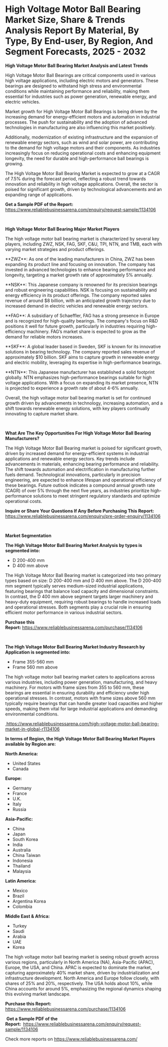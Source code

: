 <p><h1>High Voltage Motor Ball Bearing Market Size, Share & Trends Analysis Report By Material, By Type, By End-user, By Region, And Segment Forecasts, 2025 - 2032</h1></p><p><strong>High Voltage Motor Ball Bearing Market Analysis and Latest Trends</strong></p>
<p><p>High Voltage Motor Ball Bearings are critical components used in various high voltage applications, including electric motors and generators. These bearings are designed to withstand high stress and environmental conditions while maintaining performance and reliability, making them essential for industries such as power generation, renewable energy, and electric vehicles. </p><p>Market growth for High Voltage Motor Ball Bearings is being driven by the increasing demand for energy-efficient motors and automation in industrial processes. The push for sustainability and the adoption of advanced technologies in manufacturing are also influencing this market positively. </p><p>Additionally, modernization of existing infrastructure and the expansion of renewable energy sectors, such as wind and solar power, are contributing to the demand for high voltage motors and their components. As industries increasingly focus on reducing operational costs and enhancing equipment longevity, the need for durable and high-performance ball bearings is growing. </p><p>The High Voltage Motor Ball Bearing Market is expected to grow at a CAGR of 7.5% during the forecast period, reflecting a robust trend towards innovation and reliability in high voltage applications. Overall, the sector is poised for significant growth, driven by technological advancements and an expanding range of applications.</p></p>
<p><strong>Get a Sample PDF of the Report:&nbsp;</strong> <a href="https://www.reliablebusinessarena.com/enquiry/request-sample/1134106?utm_campaign=3314&utm_medium=2&utm_source=Github&utm_content=ia&utm_term=25032025&utm_id=high-voltage-motor-ball-bearing">https://www.reliablebusinessarena.com/enquiry/request-sample/1134106</a></p>
<p>&nbsp;</p>
<p><strong>High Voltage Motor Ball Bearing Major Market Players</strong></p>
<p><p>The high voltage motor ball bearing market is characterized by several key players, including ZWZ, NSK, FAG, SKF, C&U, TPI, NTN, and TMB, each with varying market strategies and product offerings.</p><p>**ZWZ**: As one of the leading manufacturers in China, ZWZ has been expanding its product line and focusing on innovation. The company has invested in advanced technologies to enhance bearing performance and longevity, targeting a market growth rate of approximately 5% annually.</p><p>**NSK**: This Japanese company is renowned for its precision bearings and robust engineering capabilities. NSK is focusing on sustainability and energy efficiency in its product offerings. The company reported sales revenue of around $8 billion, with an anticipated growth trajectory due to increased demand in electric vehicles and renewable energy sectors.</p><p>**FAG**: A subsidiary of Schaeffler, FAG has a strong presence in Europe and is recognized for high-quality bearings. The company's focus on R&D positions it well for future growth, particularly in industries requiring high-efficiency machinery. FAG’s market share is expected to grow as the demand for reliable motors increases.</p><p>**SKF**: A global leader based in Sweden, SKF is known for its innovative solutions in bearing technology. The company reported sales revenue of approximately $10 billion. SKF aims to capture growth in renewable energy and electric mobility, leveraging its expertise in high-performance bearings.</p><p>**NTN**: This Japanese manufacturer has established a solid footprint globally. NTN emphasizes high-performance bearings suitable for high voltage applications. With a focus on expanding its market presence, NTN is projected to experience a growth rate of about 4-6% annually.</p><p>Overall, the high voltage motor ball bearing market is set for continued growth driven by advancements in technology, increasing automation, and a shift towards renewable energy solutions, with key players continually innovating to capture market share.</p></p>
<p>&nbsp;</p>
<p><strong>What Are The Key Opportunities For High Voltage Motor Ball Bearing Manufacturers?</strong></p>
<p><p>The High Voltage Motor Ball Bearing market is poised for significant growth, driven by increased demand for energy-efficient systems in industrial applications and renewable energy sectors. Key trends include advancements in materials, enhancing bearing performance and reliability. The shift towards automation and electrification in manufacturing further fuels demand. Technological innovations, particularly in precision engineering, are expected to enhance lifespan and operational efficiency of these bearings. Future outlook indicates a compound annual growth rate (CAGR) of over 5% through the next five years, as industries prioritize high-performance solutions to meet stringent regulatory standards and optimize operational costs.</p></p>
<p><strong>Inquire or Share Your Questions If Any Before Purchasing This Report:</strong> <a href="https://www.reliablebusinessarena.com/enquiry/pre-order-enquiry/1134106?utm_campaign=3314&utm_medium=2&utm_source=Github&utm_content=ia&utm_term=25032025&utm_id=high-voltage-motor-ball-bearing">https://www.reliablebusinessarena.com/enquiry/pre-order-enquiry/1134106</a></p>
<p>&nbsp;</p>
<p><strong>Market Segmentation</strong></p>
<p><strong>The High Voltage Motor Ball Bearing Market Analysis by types is segmented into:</strong></p>
<p><ul><li>D 200-400 mm</li><li>D 400 mm above</li></ul></p>
<p><p>The High Voltage Motor Ball Bearing market is categorized into two primary types based on size: D 200-400 mm and D 400 mm above. The D 200-400 mm segment typically serves medium-sized industrial applications, featuring bearings that balance load capacity and dimensional constraints. In contrast, the D 400 mm above segment targets larger machinery and heavy-duty equipment, requiring robust bearings to handle increased loads and operational stresses. Both segments play a crucial role in ensuring efficient motor performance in various industrial sectors.</p></p>
<p><strong>Purchase this Report:&nbsp;</strong><a href="https://www.reliablebusinessarena.com/purchase/1134106?utm_campaign=3314&utm_medium=2&utm_source=Github&utm_content=ia&utm_term=25032025&utm_id=high-voltage-motor-ball-bearing">https://www.reliablebusinessarena.com/purchase/1134106</a></p>
<p>&nbsp;</p>
<p><strong>The High Voltage Motor Ball Bearing Market Industry Research by Application is segmented into:</strong></p>
<p><ul><li>Frame 355-560 mm</li><li>Frame 560 mm above</li></ul></p>
<p><p>The high voltage motor ball bearing market caters to applications across various industries, including power generation, manufacturing, and heavy machinery. For motors with frame sizes from 355 to 560 mm, these bearings are essential in ensuring durability and efficiency under high operational stresses. In contrast, motors with frame sizes above 560 mm typically require bearings that can handle greater load capacities and higher speeds, making them vital for large industrial applications and demanding environmental conditions.</p></p>
<p><a href="https://www.reliablebusinessarena.com/high-voltage-motor-ball-bearing-market-in-global-r1134106?utm_campaign=3314&utm_medium=2&utm_source=Github&utm_content=ia&utm_term=25032025&utm_id=high-voltage-motor-ball-bearing">&nbsp;https://www.reliablebusinessarena.com/high-voltage-motor-ball-bearing-market-in-global-r1134106</a></p>
<p><strong>In terms of Region, the High Voltage Motor Ball Bearing Market Players available by Region are:</strong></p>
<p>
    <p> <strong> North America: </strong>
        <ul>
            <li>United States</li>
            <li>Canada</li>
        </ul>
        </p> 
    <p> <strong> Europe: </strong>
        <ul>
            <li>Germany</li>
            <li>France</li>
            <li>U.K.</li>
            <li>Italy</li>
            <li>Russia</li>
        </ul>
        </p> 
    <p> <strong> Asia-Pacific: </strong>
        <ul>
            <li>China</li>
            <li>Japan</li>
            <li>South Korea</li>
            <li>India</li>
            <li>Australia</li>
            <li>China Taiwan</li>
            <li>Indonesia</li>
            <li>Thailand</li>
            <li>Malaysia</li>
        </ul>
        </p> 
    <p> <strong> Latin America: </strong>
        <ul>
            <li>Mexico</li>
            <li>Brazil</li>
            <li>Argentina Korea</li>
            <li>Colombia</li>
        </ul>
        </p> 
    <p> <strong> Middle East & Africa: </strong>
        <ul>
            <li>Turkey</li>
            <li>Saudi</li>
            <li>Arabia</li>
            <li>UAE</li>
            <li>Korea</li>
        </ul>
    </p>
    </p>
<p><p>The high voltage motor ball bearing market is seeing robust growth across various regions, particularly in North America (NA), Asia-Pacific (APAC), Europe, the USA, and China. APAC is expected to dominate the market, capturing approximately 40% market share, driven by industrialization and infrastructure development. North America and Europe follow closely, with shares of 25% and 20%, respectively. The USA holds about 10%, while China accounts for around 5%, emphasizing the regional dynamics shaping this evolving market landscape.</p></p>
<p><strong>Purchase this Report: </strong><a href="https://www.reliablebusinessarena.com/purchase/1134106?utm_campaign=3314&utm_medium=2&utm_source=Github&utm_content=ia&utm_term=25032025&utm_id=high-voltage-motor-ball-bearing">https://www.reliablebusinessarena.com/purchase/1134106</a></p>
<p>&nbsp;<strong>Get a Sample PDF of the Report:&nbsp;&nbsp;</strong><a href="https://www.reliablebusinessarena.com/enquiry/request-sample/1134106?utm_campaign=3314&utm_medium=2&utm_source=Github&utm_content=ia&utm_term=25032025&utm_id=high-voltage-motor-ball-bearing">https://www.reliablebusinessarena.com/enquiry/request-sample/1134106</a></p>
<p><strong></strong></p>
<p>Check more reports on <a href="https://www.reliablebusinessarena.com/?utm_campaign=3314&utm_medium=2&utm_source=Github&utm_content=ia&utm_term=25032025&utm_id=high-voltage-motor-ball-bearing">https://www.reliablebusinessarena.com/</a></p>